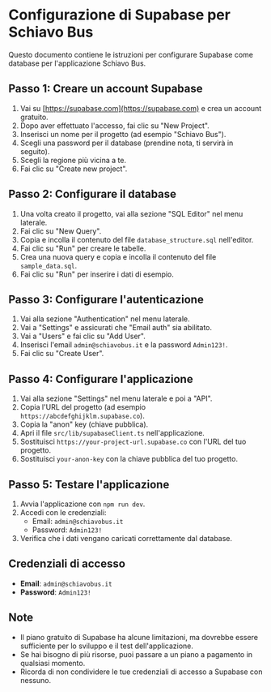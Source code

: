 # Configurazione di Supabase per Schiavo Bus

Questo documento contiene le istruzioni per configurare Supabase come database per l'applicazione Schiavo Bus.

## Passo 1: Creare un account Supabase

1. Vai su [https://supabase.com](https://supabase.com) e crea un account gratuito.
2. Dopo aver effettuato l'accesso, fai clic su "New Project".
3. Inserisci un nome per il progetto (ad esempio "Schiavo Bus").
4. Scegli una password per il database (prendine nota, ti servirà in seguito).
5. Scegli la regione più vicina a te.
6. Fai clic su "Create new project".

## Passo 2: Configurare il database

1. Una volta creato il progetto, vai alla sezione "SQL Editor" nel menu laterale.
2. Fai clic su "New Query".
3. Copia e incolla il contenuto del file `database_structure.sql` nell'editor.
4. Fai clic su "Run" per creare le tabelle.
5. Crea una nuova query e copia e incolla il contenuto del file `sample_data.sql`.
6. Fai clic su "Run" per inserire i dati di esempio.

## Passo 3: Configurare l'autenticazione

1. Vai alla sezione "Authentication" nel menu laterale.
2. Vai a "Settings" e assicurati che "Email auth" sia abilitato.
3. Vai a "Users" e fai clic su "Add User".
4. Inserisci l'email `admin@schiavobus.it` e la password `Admin123!`.
5. Fai clic su "Create User".

## Passo 4: Configurare l'applicazione

1. Vai alla sezione "Settings" nel menu laterale e poi a "API".
2. Copia l'URL del progetto (ad esempio `https://abcdefghijklm.supabase.co`).
3. Copia la "anon" key (chiave pubblica).
4. Apri il file `src/lib/supabaseClient.ts` nell'applicazione.
5. Sostituisci `https://your-project-url.supabase.co` con l'URL del tuo progetto.
6. Sostituisci `your-anon-key` con la chiave pubblica del tuo progetto.

## Passo 5: Testare l'applicazione

1. Avvia l'applicazione con `npm run dev`.
2. Accedi con le credenziali:
   - Email: `admin@schiavobus.it`
   - Password: `Admin123!`
3. Verifica che i dati vengano caricati correttamente dal database.

## Credenziali di accesso

- **Email**: `admin@schiavobus.it`
- **Password**: `Admin123!`

## Note

- Il piano gratuito di Supabase ha alcune limitazioni, ma dovrebbe essere sufficiente per lo sviluppo e il test dell'applicazione.
- Se hai bisogno di più risorse, puoi passare a un piano a pagamento in qualsiasi momento.
- Ricorda di non condividere le tue credenziali di accesso a Supabase con nessuno.
